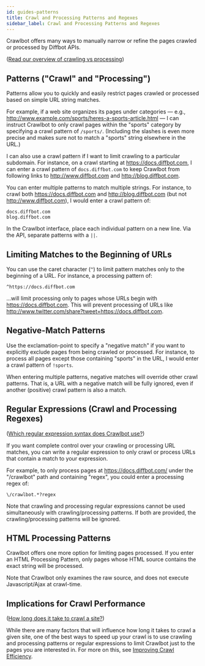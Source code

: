 ```yaml
---
id: guides-patterns
title: Crawl and Processing Patterns and Regexes
sidebar_label: Crawl and Processing Patterns and Regexes
---
```


Crawlbot offers many ways to manually narrow or refine the pages crawled or processed by Diffbot APIs.

([Read our overview of crawling vs processing](explain-crawling-versus-processing))

## Patterns ("Crawl" and "Processing")

Patterns allow you to quickly and easily restrict pages crawled or processed based on simple URL string matches.

For example, if a web site organizes its pages under categories — e.g., http://www.example.com/sports/heres-a-sports-article.html — I can instruct Crawlbot to only crawl pages within the "sports" category by specifying a crawl pattern of `/sports/`. (Including the slashes is even more precise and makes sure not to match a "sports" string elsewhere in the URL.)

I can also use a crawl pattern if I want to limit crawling to a particular subdomain. For instance, on a crawl starting at https://docs.diffbot.com, I can enter a crawl pattern of `docs.diffbot.com` to keep Crawlbot from following links to http://www.diffbot.com and http://blog.diffbot.com.

You can enter multiple patterns to match multiple strings. For instance, to crawl both https://docs.diffbot.com and http://blog.diffbot.com (but not http://www.diffbot.com), I would enter a crawl pattern of:

```
docs.diffbot.com
blog.diffbot.com
```

In the Crawlbot interface, place each individual pattern on a new line. Via the API, separate patterns with a `||`.

## Limiting Matches to the Beginning of URLs

You can use the caret character (`^`) to limit pattern matches only to the beginning of a URL. For instance, a processing pattern of:

```
^https://docs.diffbot.com
```

...will limit processing only to pages whose URLs begin with https://docs.diffbot.com. This will prevent processing of URLs like http://www.twitter.com/share?tweet=https://docs.diffbot.com.

## Negative-Match Patterns

Use the exclamation-point to specify a "negative match" if you want to explicitly exclude pages from being crawled or processed. For instance, to process all pages except those containing "sports" in the URL, I would enter a crawl pattern of `!sports`.

When entering multiple patterns, negative matches will override other crawl patterns. That is, a URL with a negative match will be fully ignored, even if another (positive) crawl pattern is also a match.

## Regular Expressions (Crawl and Processing Regexes)

([Which regular expression syntax does Crawlbot use?](explain-regex))

If you want complete control over your crawling or processing URL matches, you can write a regular expression to only crawl or process URLs that contain a match to your expression.

For example, to only process pages at https://docs.diffbot.com/ under the "/crawlbot" path and containing "regex", you could enter a processing regex of:

```
\/crawlbot.*?regex
```

Note that crawling and processing regular expressions cannot be used simultaneously with crawling/processing patterns. If both are provided, the crawling/processing patterns will be ignored.

## HTML Processing Patterns

Crawlbot offers one more option for limiting pages processed. If you enter an HTML Processing Pattern, only pages whose HTML source contains the exact string will be processed.

Note that Crawlbot only examines the raw source, and does not execute Javascript/Ajax at crawl-time.

## Implications for Crawl Performance

([How long does it take to crawl a site?](explain-how-long-crawl-site))

While there are many factors that will influence how long it takes to crawl a given site, one of the best ways to speed up your crawl is to use crawling and processing patterns or regular expressions to limit Crawlbot just to the pages you are interested in. For more on this, see [Improving Crawl Efficiency](explain-improving-crawl-efficiency).
